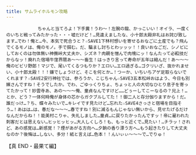 ```yaml
---
title: サムライホルモン攻略
---
```


                ちゃんと当てろよ！下手糞！うわ～！左腕の龍、かっこいい！オイラ、一度くのいちと戦ってみたかった・・・嘘だけど！…見違えましたな、小十郎太殿非礼はお詫び致します…でわ！俺と…今、本気で死合うと？☆SAVE1下林村想いを寄せるおなごに土産でも？飛んでくるモノは、俺のモノ。手で掴む。だ、騙まし討ちとわッッッ！！良いおなごだ、シノビにしておくのは勿体無い神撫峠大丈夫か、シズネ？肉親を憎んで肉塊にッ！なんたって必殺技だからなッ！廃れた宿場牛窪界隈あ～～～畜生！はっきり言って寿命が五年は縮んだ！あ～～～俺のビビリ野郎！マジで、尾いてくるつもりか？エロい…エロ過ぎる…ゴクリいざ、抜かれませい、小十郎太殿！！！嫌でしょうけど、そこを何とか…！つーか、いちいちアゲ足取らないでくれます？☆SAVE2安行神社では、参ろうか、こじちゃん☆SAVE3五本松峠おはよう、今日も別嬪さんですね！そうでしたか。でわ、ごゆっくりちょ、ちょっと人の大切なひとり息子を寄ってたかって！妙雲寺あ、あの～～～俺、童貞なんですけど……どぅーしてこーなるの？兄上！…とか、どう？一体何時俺が身体の芯からガクブルしてた！！御二人と存分伽りますから！だ。誰だっけ…？ち、蝶々みたいで…キレイです見たけど…忘れた☆SAVE4さっさと宿場を目指そう…！あはは…は、春だな～～～…春ですね！別に減るもんじゃない無いから、見せたげるだけなんだからね！！能美村こりゃ、失礼しました…童貞…に戻りたかったんですッ！帝に雇われた刺客だとは思えない…ヒッヒッヒッ…大人しくしろ！も、もっと近くで…見たい！…チラッ！されど、あの感覚は…新感覚！？煙があがる方向へ…夕餉の香り漂う方へ…もう起きたりして大丈夫なのか？後悔は…しない、多分！紙と言えば…色本！！んいぃぃ～～～で…でりゅ！

【真 END・最果て編】


              
